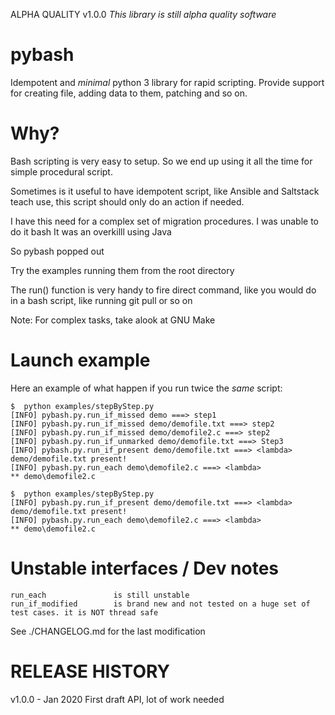 ALPHA QUALITY v1.0.0
*This library is still alpha quality software*

# pybash
Idempotent and *minimal* python 3 library for rapid scripting.
Provide support for creating file, adding data to them, patching and so on.

# Why?
Bash scripting is very easy to setup. So we end up using it all the time for simple procedural script.

Sometimes is it useful to have idempotent script, like Ansible and Saltstack teach use, this script should only do an action if needed.

I have this need for a complex set of migration procedures.
I was unable to do it bash
It was an overkilll using Java

So pybash popped out

Try the examples running them from the root directory

The run() function is very handy to fire direct command, like you would do in a bash script, like running git pull or so on

Note: For complex tasks, take alook at GNU Make

# Launch example

Here an example of what happen if you run twice the *same* script:

    $  python examples/stepByStep.py
    [INFO] pybash.py.run_if_missed demo ===> step1
    [INFO] pybash.py.run_if_missed demo/demofile.txt ===> step2
    [INFO] pybash.py.run_if_missed demo/demofile2.c ===> step2
    [INFO] pybash.py.run_if_unmarked demo/demofile.txt ===> Step3
    [INFO] pybash.py.run_if_present demo/demofile.txt ===> <lambda>
    demo/demofile.txt present!
    [INFO] pybash.py.run_each demo\demofile2.c ===> <lambda>
    ** demo\demofile2.c
    
    $  python examples/stepByStep.py
    [INFO] pybash.py.run_if_present demo/demofile.txt ===> <lambda>
    demo/demofile.txt present!
    [INFO] pybash.py.run_each demo\demofile2.c ===> <lambda>
    ** demo\demofile2.c

# Unstable interfaces / Dev notes

    run_each               is still unstable
    run_if_modified        is brand new and not tested on a huge set of test cases. it is NOT thread safe


See   ./CHANGELOG.md for the last modification

# RELEASE HISTORY

v1.0.0 - Jan 2020 First draft API, lot of work needed
